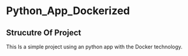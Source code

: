 # Python_App_Dockerized
## Strucutre Of Project
This Is a simple project using an python app with the Docker technology.
